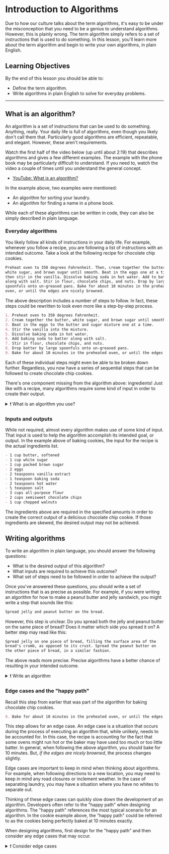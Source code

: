 # Introduction to Algorithms

Due to how our culture talks about the term algorithms, it's easy to be under the misconception that you need to be a genius to understand algorithms. However, this is plainly wrong. The term algorithm simply refers to a set of instructions that is used to do something. In this lesson, you'll learn more about the term algorithm and begin to write your own algorithms, in plain English.

## Learning Objectives

By the end of this lesson you should be able to:

- Define the term algorithm.
- Write algorithms in plain English to solve for everyday problems.

---

## What is an algorithm?

An algorithm is a set of instructions that can be used to do something. Anything, really. Your daily life is full of algorithms, even though you likely don't call them that. Particularly good algorithms are efficient, repeatable, and elegant. However, these aren't requirements.

Watch the first half of the video below (up until about 2:19) that describes algorithms and gives a few different examples. The example with the phone book may be particularly difficult to understand. If you need to, watch the video a couple of times until you understand the general concept.

- [YouTube: What is an algorithm?](https://youtu.be/e_WfC8HwVB8)

In the example above, two examples were mentioned:

- An algorithm for sorting your laundry.
- An algorithm for finding a name in a phone book.

While each of these algorithms can be written in code, they can also be simply described in plain language.

### Everyday algorithms

You likely follow all kinds of instructions in your daily life. For example, whenever you follow a recipe, you are following a list of instructions with an intended outcome. Take a look at the following recipe for chocolate chip cookies.

```md
Preheat oven to 350 degrees Fahrenheit. Then, cream together the butter,
white sugar, and brown sugar until smooth. Beat in the eggs one at a time,
then stir in the vanilla. Dissolve baking soda in hot water. Add to batter
along with salt. Stir in flour, chocolate chips, and nuts. Drop by large
spoonfuls onto un-greased pans. Bake for about 10 minutes in the preheated
oven, or until the edges are nicely browned.
```

The above description includes a number of steps to follow. In fact, these steps could be rewritten to look even more like a step-by-step process.

```md
1. Preheat oven to 350 degrees Fahrenheit.
2. Cream together the butter, white sugar, and brown sugar until smooth.
3. Beat in the eggs to the butter and sugar mixture one at a time.
4. Stir the vanilla into the mixture.
5. Dissolve baking soda in hot water.
6. Add baking soda to batter along with salt.
7. Stir in flour, chocolate chips, and nuts.
8. Drop batter by large spoonfuls onto un-greased pans.
9. Bake for about 10 minutes in the preheated oven, or until the edges are nicely browned.
```

Each of these individual steps might even be able to be broken down further. Regardless, you now have a series of sequential steps that can be followed to create chocolate chip cookies.

There's one component missing from the algorithm above: ingredients! Just like with a recipe, many algorithms require some kind of input in order to create their output.

<details><summary>❗️ What is an algorithm you use?</summary>
  Think of the daily tasks you do throughout the day. What might be described as an algorithm? Take a moment to think through the specific steps you follow, and what the desired outcome is.
</details>

### Inputs and outputs

While not required, almost every algorithm makes use of some kind of input. That input is used to help the algorithm accomplish its intended goal, or output. In the example above of baking cookies, the input for the recipe is the actual ingredients list.

```md
- 1 cup butter, softened
- 1 cup white sugar
- 1 cup packed brown sugar
- 2 eggs
- 2 teaspoons vanilla extract
- 1 teaspoon baking soda
- 2 teaspoons hot water
- ½ teaspoon salt
- 3 cups all-purpose flour
- 2 cups semisweet chocolate chips
- 1 cup chopped walnuts
```

The ingredients above are required in the specified amounts in order to create the correct output of a delicious chocolate chip cookie. If those ingredients are skewed, the desired output may not be achieved.

## Writing algorithms

To write an algorithm in plain language, you should answer the following questions:

- What is the desired output of this algorithm?
- What inputs are required to achieve this outcome?
- What set of steps need to be followed in order to achieve the output?

Once you've answered these questions, you should write a set of instructions that is as precise as possible. For example, if you were writing an algorithm for how to make a peanut butter and jelly sandwich, you might write a step that sounds like this:

```md
Spread jelly and peanut butter on the bread.
```

However, this step is unclear. Do you spread both the jelly and peanut butter on the same piece of bread? Does it matter which side you spread it on? A better step may read like this:

```md
Spread jelly on one piece of bread, filling the surface area of the
bread's crumb, as opposed to its crust. Spread the peanut butter on
the other piece of bread, in a similar fashion.
```

The above reads more precise. Precise algorithms have a better chance of resulting in your intended outcome.

<details><summary>❗️ Write an algorithm</summary>
  Using either the algorithm you came up with earlier or a different one, write out a detailed series of steps to produce the desired outcome. Don't forget to include inputs, if needed.
</details>

### Edge cases and the "happy path"

Recall this step from earlier that was part of the algorithm for baking chocolate chip cookies.

```md
9. Bake for about 10 minutes in the preheated oven, or until the edges are nicely browned.
```

This step allows for an edge case. An edge case is a situation that occurs during the process of executing an algorithm that, while unlikely, needs to be accounted for. In this case, the recipe is accounting for the fact that some ovens might run hot or the baker may have used too much or too little batter. In general, when following the above algorithm, you should bake for 10 minutes. But, _if the edges are nicely browned_, the process changes slightly.

Edge cases are important to keep in mind when thinking about algorithms. For example, when following directions to a new location, you may need to keep in mind any road closures or inclement weather. In the case of separating laundry, you may have a situation where you have no whites to separate out.

Thinking of these edge cases can quickly slow down the development of an algorithm. Developers often refer to the "happy path" when designing algorithms. The "happy path" references the most typical scenario for an algorithm. In the cookie example above, the "happy path" could be referred to as the cookies being perfectly baked at 10 minutes exactly.

When designing algorithms, first design for the "happy path" and then consider any edge cases that may occur.

<details><summary>❗️ Consider edge cases</summary>
  In the algorithm you came up with earlier, you were likely already thinking about the "happy path." Are there any edge cases that are important to keep in mind for your algorithm? How can you update your algorithm to accommodate those rare but expected scenarios?
</details>
